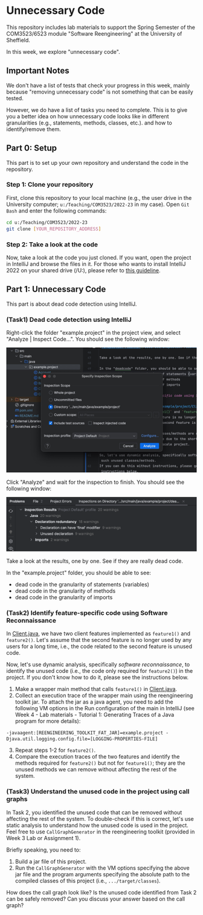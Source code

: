 # Unnecessary Code

This repository includes lab materials to support the Spring Semester of the COM3523/6523 module "Software Reengineering" at the University of Sheffield.

In this week, we explore "unnecessary code".

## Important Notes

We don't have a list of tests that check your progress in this week, mainly because "removing unnecessary code" is not something that can be easily tested.

However, we do have a list of tasks you need to complete. This is to give you a better idea on how unnecessary code looks like in different granularities (e.g., statements, methods, classes, etc.). and how to identify/remove them.

## Part 0: Setup

This part is to set up your own repository and understand the code in the repository.

### Step 1: Clone your repository
First, clone this repository to your local machine
(e.g., the user drive in the University computer; `u:/Teaching/COM3523/2022-23` in my case).
Open `Git Bash` and enter the following commands:

```bash
cd u:/Teaching/COM3523/2022-23
git clone [YOUR_REPOSITORY_ADDRESS]
```

### Step 2: Take a look at the code
Now, take a look at the code you just cloned.
If you want, open the project in IntelliJ and browse the files in it.
For those who wants to install IntelliJ 2022 on your shared drive (/U:),
please refer to [this guideline](/resources/install-intellij-user-drive.md).

## Part 1: Unnecessary Code

This part is about dead code detection using IntelliJ.

### (Task1) Dead code detection using IntelliJ

Right-click the folder "example.project" in the project view, and select "Analyze | Inspect Code...". You should see the following window:

![code-inspection-window](resources/analyse.jpg)

Click "Analyze" and wait for the inspection to finish. You should see the following window:

![inspection-results](resources/inspection-results.png)

Take a look at the results, one by one. See if they are really dead code. 

In the "example.project" folder, you should be able to see:
- dead code in the granularity of statements (variables)
- dead code in the granularity of methods
- dead code in the granularity of imports

### (Task2) Identify feature-specific code using Software Reconnaissance

In [Client.java](src/main/java/example/project/Client.java), we have two client features implemented as `feature1()` and `feature2()`.
Let's assume that the second feature is no longer used by any users for a long time, i.e., the code related to the second feature is unused code.

Now, let's use dynamic analysis, specifically *software reconnaissance*, to identify the unused code (i.e., the code only required for `feature2()`) in the project.
If you don't know how to do it, please see the instructions below.

1. Make a wrapper main method that calls `feature1()` in [Client.java](src/main/java/example/project/Client.java).
2. Collect an execution trace of the wrapper main using the reengineering toolkit jar. To attach the jar as a java agent, you need to add the following VM options in the Run configuration of the main in IntelliJ (see Week 4 - Lab materials - Tutorial 1: Generating Traces of a Java program for more details):
```
-javaagent:[REENGINEERING_TOOLKIT_FAT_JAR]=example.project -Djava.util.logging.config.file=[LOGGING-PROPERTIES-FILE]
```
3. Repeat steps 1-2 for `feature2()`.
4. Compare the execution traces of the two features and identify the methods required for `feature2()` but not for `feature1()`; they are the unused methods we can remove without affecting the rest of the system.



### (Task3) Understand the unused code in the project using call graphs

In Task 2, you identified the unused code that can be removed without affecting the rest of the system.
To double-check if this is correct, let's use static analysis to understand how the unused code is used in the project.
Feel free to use `CallGraphGenerator` in the reengineering toolkit (provided in Week 3 Lab or Assignment 1).

Briefly speaking, you need to:
1. Build a jar file of this project.
2. Run the `CallGraphGenerator` with the VM options specifying the above jar file and the program arguments specifying the absolute path to the compiled classes of this project (i.e., `.../target/classes`).

How does the call graph look like? Is the unused code identified from Task 2 can be safely removed? Can you discuss your answer based on the call graph?
